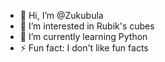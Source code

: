 - 👋 Hi, I’m @Zukubula
- 👀 I’m interested in Rubik's cubes
- 🌱 I’m currently learning Python
- ⚡ Fun fact: I don't like fun facts

<!---
Zukubula/Zukubula is a ✨ special ✨ repository because its `README.md` (this file) appears on your GitHub profile.
You can click the Preview link to take a look at your changes.
--->

